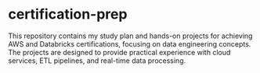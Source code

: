 # certification-prep
This repository contains my study plan and hands-on projects for achieving AWS and Databricks certifications, focusing on data engineering concepts. The projects are designed to provide practical experience with cloud services, ETL pipelines, and real-time data processing.
